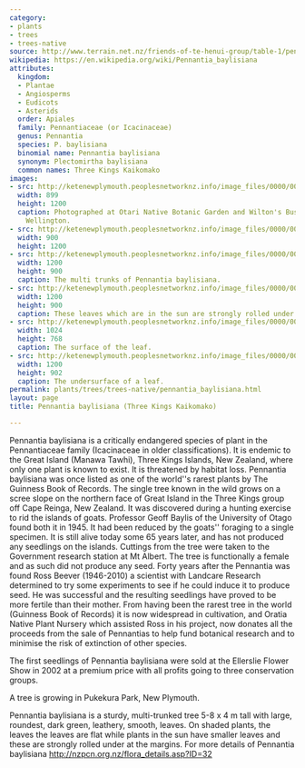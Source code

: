 ```yaml
---
category:
- plants
- trees
- trees-native
source: http://www.terrain.net.nz/friends-of-te-henui-group/table-1/pennantia-baylisiana-three-kings-kaikomako.html
wikipedia: https://en.wikipedia.org/wiki/Pennantia_baylisiana
attributes:
  kingdom:
  - Plantae
  - Angiosperms
  - Eudicots
  - Asterids
  order: Apiales
  family: Pennantiaceae (or Icacinaceae)
  genus: Pennantia
  species: P. baylisiana
  binomial name: Pennantia baylisiana
  synonym: Plectomirtha baylisiana
  common names: Three Kings Kaikomako
images:
- src: http://ketenewplymouth.peoplesnetworknz.info/image_files/0000/0004/7019/Pennantia_baylisiana_Three_Kings_Kaikomako_.JPG
  width: 899
  height: 1200
  caption: Photographed at Otari Native Botanic Garden and Wilton's Bush Reserve.
    Wellington.
- src: http://ketenewplymouth.peoplesnetworknz.info/image_files/0000/0003/7064/Pennantia_baylisiana___Three_Kings_Kaikomako_.JPG
  width: 900
  height: 1200
- src: http://ketenewplymouth.peoplesnetworknz.info/image_files/0000/0004/7009/Pennantia_baylisiana-066.jpg
  width: 1200
  height: 900
  caption: The multi trunks of Pennantia baylisiana.
- src: http://ketenewplymouth.peoplesnetworknz.info/image_files/0000/0003/7074/Pennantia_baylisiana___Three_Kings_Kaikomako_-003.JPG
  width: 1200
  height: 900
  caption: These leaves which are in the sun are strongly rolled under at the margins.
- src: http://ketenewplymouth.peoplesnetworknz.info/image_files/0000/0004/7014/Pennantia_baylisiana_Three_Kings_Kaikomako_-002.JPG
  width: 1024
  height: 768
  caption: The surface of the leaf.
- src: http://ketenewplymouth.peoplesnetworknz.info/image_files/0000/0003/7069/Pennantia_baylisiana___Three_Kings_Kaikomako_-002.JPG
  width: 1200
  height: 902
  caption: The undersurface of a leaf.
permalink: plants/trees/trees-native/pennantia_baylisiana.html
layout: page
title: Pennantia baylisiana (Three Kings Kaikomako)

---
```

Pennantia baylisiana is a critically endangered species of plant in the Pennantiaceae family (Icacinaceae in older classifications). It is endemic to the Great Island (Manawa Tawhi), Three Kings Islands, New Zealand, where only one plant is known to exist. It is threatened by habitat loss. Pennantia baylisiana was once listed as one of the world''s rarest plants by The Guinness Book of Records. The single tree known in the wild grows on a scree slope on the northern face of Great Island in the Three Kings group off Cape Reinga, New Zealand. It was discovered during a hunting exercise to rid the islands of goats. Professor Geoff Baylis of the University of Otago found both it in 1945. It had been reduced by the goats'' foraging to a single specimen. It is still alive today some 65 years later, and has not produced any seedlings on the islands. Cuttings from the tree were taken to the Government research station at Mt Albert. The tree is functionally a female and as such did not produce any seed. Forty years after the Pennantia was found Ross Beever (1946-2010) a scientist with Landcare Research determined to try some experiments to see if he could induce it to produce seed. He was successful and the resulting seedlings have proved to be more fertile than their mother. From having been the rarest tree in the world (Guinness Book of Records) it is now widespread in cultivation, and Oratia Native Plant Nursery which assisted Ross in his project, now donates all the proceeds from the sale of Pennantias to help fund botanical research and to minimise the risk of extinction of other species.

The first seedlings of Pennantia baylisiana were sold at the Ellerslie Flower Show in 2002 at a premium price with all profits going to three conservation groups. 

 A tree is growing
in Pukekura Park, New Plymouth.</p> <p>Pennantia baylisiana is a sturdy, multi-trunked tree 5-8 x 4 m tall with large, roundest, dark green, leathery, smooth, leaves. On shaded plants, the leaves the leaves are flat while plants in the sun have smaller leaves and these are strongly rolled under at the margins.
For more details of Pennantia baylisiana <a href="http://nzpcn.org.nz/flora_details.asp?ID=32" target="_blank">http://nzpcn.org.nz/flora_details.asp?ID=32</a>
